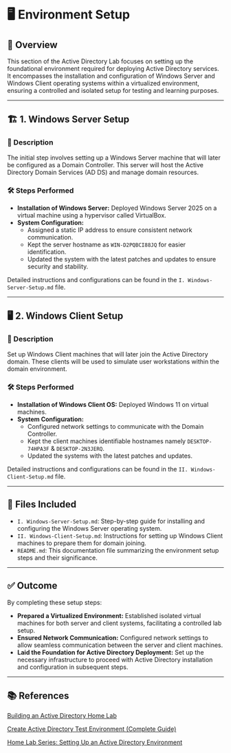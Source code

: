 # 🖥️ Environment Setup

## 📘 Overview

This section of the Active Directory Lab focuses on setting up the foundational environment required for deploying Active Directory services. It encompasses the installation and configuration of Windows Server and Windows Client operating systems within a virtualized environment, ensuring a controlled and isolated setup for testing and learning purposes.

---

## 🏗️ 1. Windows Server Setup

### 📝 Description

The initial step involves setting up a Windows Server machine that will later be configured as a Domain Controller. This server will host the Active Directory Domain Services (AD DS) and manage domain resources.

### 🛠️ Steps Performed

- **Installation of Windows Server:** Deployed Windows Server 2025 on a virtual machine using a hypervisor called VirtualBox.
- **System Configuration:**
  - Assigned a static IP address to ensure consistent network communication.
  - Kept the server hostname as `WIN-D2PQBCI88JQ` for easier identification.
  - Updated the system with the latest patches and updates to ensure security and stability.

Detailed instructions and configurations can be found in the `I. Windows-Server-Setup.md` file.

---

## 🖥️ 2. Windows Client Setup

### 📝 Description

Set up Windows Client machines that will later join the Active Directory domain. These clients will be used to simulate user workstations within the domain environment.

### 🛠️ Steps Performed

- **Installation of Windows Client OS:** Deployed Windows 11 on virtual machines.
- **System Configuration:**
  - Configured network settings to communicate with the Domain Controller.
  - Kept the client machines identifiable hostnames namely `DESKTOP-74HPA3F` & `DESKTOP-2N3JERQ`.
  - Updated the systems with the latest patches and updates.

Detailed instructions and configurations can be found in the `II. Windows-Client-Setup.md` file.

---

## 📂 Files Included

- `I. Windows-Server-Setup.md`: Step-by-step guide for installing and configuring the Windows Server operating system.
- `II. Windows-Client-Setup.md`: Instructions for setting up Windows Client machines to prepare them for domain joining.
- `README.md`: This documentation file summarizing the environment setup steps and their significance.

---

## ✅ Outcome

By completing these setup steps:
- **Prepared a Virtualized Environment:** Established isolated virtual machines for both server and client systems, facilitating a controlled lab setup.
- **Ensured Network Communication:** Configured network settings to allow seamless communication between the server and client machines.
- **Laid the Foundation for Active Directory Deployment:** Set up the necessary infrastructure to proceed with Active Directory installation and configuration in subsequent steps.

---

## 📚 References

[Building an Active Directory Home Lab](https://medium.com/@gwenilorac/empowering-your-learning-journey-building-an-active-directory-home-lab-807c436a7f04)

[Create Active Directory Test Environment (Complete Guide)](https://activedirectorypro.com/create-active-directory-test-environment/)

[Home Lab Series: Setting Up an Active Directory Environment](https://medium.com/@josegpach/home-lab-series-setting-up-an-active-directory-environment-19a3fc938463)
